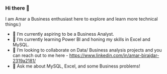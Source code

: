 ### Hi there 👋

I am Amar a Business enthusiast here to explore and learn more technical things:)

- 🔭 I’m currently aspiring to be a Business Analyst.
- 🌱 I’m currently learning Power BI and honing my skills in Excel and MySQL.
- 👯 I’m looking to collaborate on Data/ Business analysis projects and you can reach out to me here - https://www.linkedin.com/in/amar-birajdar-2319a2181/
- 💬 Ask me about MySQL, Excel, and some Business problems!

